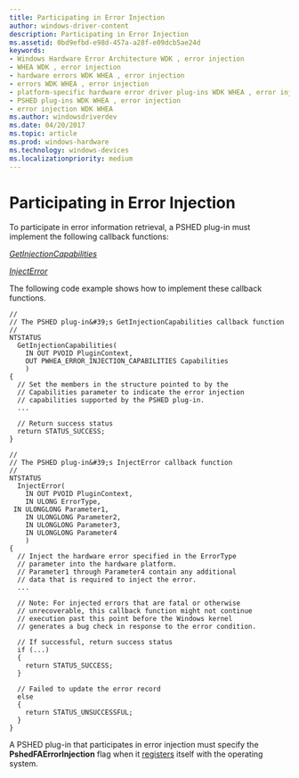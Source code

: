 ```yaml
---
title: Participating in Error Injection
author: windows-driver-content
description: Participating in Error Injection
ms.assetid: 0bd9efbd-e98d-457a-a28f-e09dcb5ae24d
keywords:
- Windows Hardware Error Architecture WDK , error injection
- WHEA WDK , error injection
- hardware errors WDK WHEA , error injection
- errors WDK WHEA , error injection
- platform-specific hardware error driver plug-ins WDK WHEA , error injection
- PSHED plug-ins WDK WHEA , error injection
- error injection WDK WHEA
ms.author: windowsdriverdev
ms.date: 04/20/2017
ms.topic: article
ms.prod: windows-hardware
ms.technology: windows-devices
ms.localizationpriority: medium
---
```


# Participating in Error Injection


To participate in error information retrieval, a PSHED plug-in must implement the following callback functions:

[*GetInjectionCapabilities*](https://msdn.microsoft.com/library/windows/hardware/ff559372)

[*InjectError*](https://msdn.microsoft.com/library/windows/hardware/ff559397)

The following code example shows how to implement these callback functions.

```
//
// The PSHED plug-in&#39;s GetInjectionCapabilities callback function
//
NTSTATUS
  GetInjectionCapabilities(
    IN OUT PVOID PluginContext,
    OUT PWHEA_ERROR_INJECTION_CAPABILITIES Capabilities
    )
{
  // Set the members in the structure pointed to by the
  // Capabilities parameter to indicate the error injection
  // capabilities supported by the PSHED plug-in.
  ...

  // Return success status
  return STATUS_SUCCESS;
}

//
// The PSHED plug-in&#39;s InjectError callback function
//
NTSTATUS
  InjectError(
    IN OUT PVOID PluginContext,
    IN ULONG ErrorType,
 IN ULONGLONG Parameter1,
    IN ULONGLONG Parameter2,
    IN ULONGLONG Parameter3,
    IN ULONGLONG Parameter4
    )
{
  // Inject the hardware error specified in the ErrorType
  // parameter into the hardware platform.
  // Parameter1 through Parameter4 contain any additional
  // data that is required to inject the error.
  ...

  // Note: For injected errors that are fatal or otherwise
  // unrecoverable, this callback function might not continue
  // execution past this point before the Windows kernel
  // generates a bug check in response to the error condition.

  // If successful, return success status
  if (...)
  {
    return STATUS_SUCCESS;
  }

  // Failed to update the error record
  else
  {
    return STATUS_UNSUCCESSFUL;
  }
}
```

A PSHED plug-in that participates in error injection must specify the **PshedFAErrorInjection** flag when it [registers](registering-a-pshed-plug-in.md) itself with the operating system.

 

 




